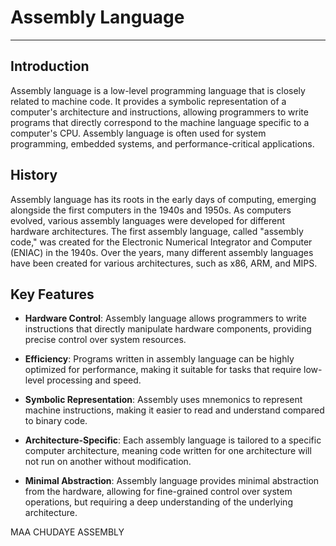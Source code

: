 # Assembly Language
---
## Introduction

Assembly language is a low-level programming language that is closely related to machine code. It provides a symbolic representation of a computer's architecture and instructions, allowing programmers to write programs that directly correspond to the machine language specific to a computer's CPU. Assembly language is often used for system programming, embedded systems, and performance-critical applications.



## History

Assembly language has its roots in the early days of computing, emerging alongside the first computers in the 1940s and 1950s. As computers evolved, various assembly languages were developed for different hardware architectures. The first assembly language, called "assembly code," was created for the Electronic Numerical Integrator and Computer (ENIAC) in the 1940s. Over the years, many different assembly languages have been created for various architectures, such as x86, ARM, and MIPS.



## Key Features

- **Hardware Control**: Assembly language allows programmers to write instructions that directly manipulate hardware components, providing precise control over system resources.

- **Efficiency**: Programs written in assembly language can be highly optimized for performance, making it suitable for tasks that require low-level processing and speed.

- **Symbolic Representation**: Assembly uses mnemonics to represent machine instructions, making it easier to read and understand compared to binary code.

- **Architecture-Specific**: Each assembly language is tailored to a specific computer architecture, meaning code written for one architecture will not run on another without modification.

- **Minimal Abstraction**: Assembly language provides minimal abstraction from the hardware, allowing for fine-grained control over system operations, but requiring a deep understanding of the underlying architecture.

MAA CHUDAYE ASSEMBLY


